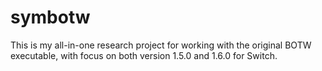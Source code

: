 # symbotw

This is my all-in-one research project for working with the original BOTW executable, with focus on both version 1.5.0 and 1.6.0 for Switch.

